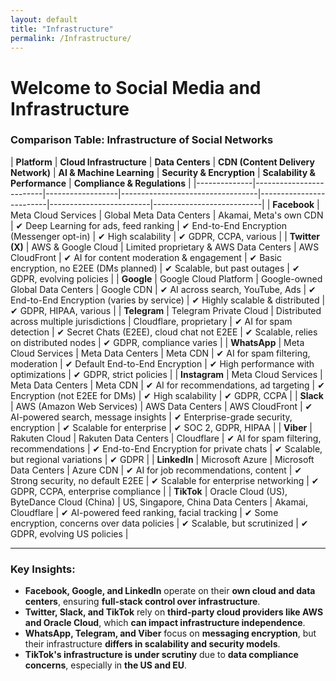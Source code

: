 ```yaml
---
layout: default
title: "Infrastructure"
permalink: /Infrastructure/
---
```

# Welcome to Social Media and Infrastructure

### **Comparison Table: Infrastructure of Social Networks**  

| **Platform**  | **Cloud Infrastructure** | **Data Centers** | **CDN (Content Delivery Network)** | **AI & Machine Learning** | **Security & Encryption** | **Scalability & Performance** | **Compliance & Regulations** |
|--------------|-------------------------|------------------|----------------------------------|-------------------------|-------------------------|---------------------------|
| **Facebook**  | Meta Cloud Services | Global Meta Data Centers | Akamai, Meta's own CDN | ✔ Deep Learning for ads, feed ranking | ✔ End-to-End Encryption (Messenger opt-in) | ✔ High scalability | ✔ GDPR, CCPA, various |
| **Twitter (X)**  | AWS & Google Cloud | Limited proprietary & AWS Data Centers | AWS CloudFront | ✔ AI for content moderation & engagement | ✔ Basic encryption, no E2EE (DMs planned) | ✔ Scalable, but past outages | ✔ GDPR, evolving policies |
| **Google**  | Google Cloud Platform | Google-owned Global Data Centers | Google CDN | ✔ AI across search, YouTube, Ads | ✔ End-to-End Encryption (varies by service) | ✔ Highly scalable & distributed | ✔ GDPR, HIPAA, various |
| **Telegram**  | Telegram Private Cloud | Distributed across multiple jurisdictions | Cloudflare, proprietary | ✔ AI for spam detection | ✔ Secret Chats (E2EE), cloud chat not E2EE | ✔ Scalable, relies on distributed nodes | ✔ GDPR, compliance varies |
| **WhatsApp**  | Meta Cloud Services | Meta Data Centers | Meta CDN | ✔ AI for spam filtering, moderation | ✔ Default End-to-End Encryption | ✔ High performance with optimizations | ✔ GDPR, strict policies |
| **Instagram**  | Meta Cloud Services | Meta Data Centers | Meta CDN | ✔ AI for recommendations, ad targeting | ✔ Encryption (not E2EE for DMs) | ✔ High scalability | ✔ GDPR, CCPA |
| **Slack**  | AWS (Amazon Web Services) | AWS Data Centers | AWS CloudFront | ✔ AI-powered search, message insights | ✔ Enterprise-grade security, encryption | ✔ Scalable for enterprise | ✔ SOC 2, GDPR, HIPAA |
| **Viber**  | Rakuten Cloud | Rakuten Data Centers | Cloudflare | ✔ AI for spam filtering, recommendations | ✔ End-to-End Encryption for private chats | ✔ Scalable, but regional variations | ✔ GDPR |
| **LinkedIn**  | Microsoft Azure | Microsoft Data Centers | Azure CDN | ✔ AI for job recommendations, content | ✔ Strong security, no default E2EE | ✔ Scalable for enterprise networking | ✔ GDPR, CCPA, enterprise compliance |
| **TikTok**  | Oracle Cloud (US), ByteDance Cloud (China) | US, Singapore, China Data Centers | Akamai, Cloudflare | ✔ AI-powered feed ranking, facial tracking | ✔ Some encryption, concerns over data policies | ✔ Scalable, but scrutinized | ✔ GDPR, evolving US policies |

---

### **Key Insights:**
- **Facebook, Google, and LinkedIn** operate on their **own cloud and data centers**, ensuring **full-stack control over infrastructure**.  
- **Twitter, Slack, and TikTok** rely on **third-party cloud providers like AWS and Oracle Cloud**, which **can impact infrastructure independence**.  
- **WhatsApp, Telegram, and Viber** focus on **messaging encryption**, but their infrastructure **differs in scalability and security models**.  
- **TikTok's infrastructure is under scrutiny** due to **data compliance concerns**, especially in **the US and EU**.  
